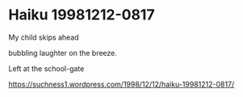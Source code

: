 # Haiku 19981212-0817  
My child skips ahead  
bubbling laughter on the breeze.  
Left at the school-gate  
  
  
https://suchness1.wordpress.com/1998/12/12/haiku-19981212-0817/